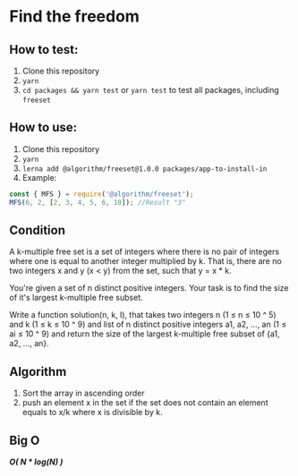 # Find the freedom
## How to test:
1. Clone this repository
2. `yarn`
3. `cd packages && yarn test` or `yarn test` to test all packages, including `freeset`
## How to use:
1. Clone this repository
2. `yarn`
3. `lerna add @algorithm/freeset@1.0.0 packages/app-to-install-in`
3. Example:
```javascript
const { MFS } = require('@algorithm/freeset');
MFS(6, 2, [2, 3, 4, 5, 6, 10]); //Result "3"
```
## Condition
A k-multiple free set is a set of integers where there is no pair of integers where one is equal to another integer multiplied by k. 
That is, there are no two integers x and y (x < y) from the set, such that y = x * k.

You're given a set of n distinct positive integers. Your task is to find the size of it's largest k-multiple free subset.

Write a function solution(n, k, l), that takes two integers n (1 ≤ n ≤ 10 ^ 5) and k (1 ≤ k ≤ 10 ^ 9) 
and list of n distinct positive integers a1, a2, ..., an (1 ≤ ai ≤ 10 ^ 9) 
and return the size of the largest k-multiple free subset of {a1, a2, ..., an}.

## Algorithm
1. Sort the array in ascending order
2. push an element x in the set if the set does not contain an element equals to x/k where x is divisible by k.

## Big O
***O( N * log(N) )***
